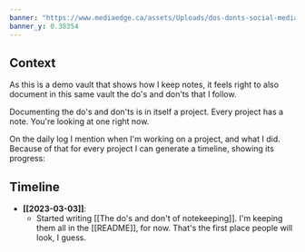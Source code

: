 ```yaml
---
banner: "https://www.mediaedge.ca/assets/Uploads/dos-donts-social-media-execution.jpg"
banner_y: 0.38354
---
```

## Context

As this is a demo vault that shows how I keep notes, it feels right to also document in this same vault the do's and don'ts that I follow.

Documenting the do's and don'ts is in itself a project. Every project has a note. You're looking at one right now.

On the daily log I mention when I'm working on a project, and what I did. Because of that for every project I can generate a timeline, showing its progress:

## Timeline

<!--query:timeline-->
- **[[2023-03-03]]**:
    - Started writing [[The do's and don't of notekeeping]]. I'm keeping them all in the [[README]], for now. That's the first place people will look, I guess.

<!--/query (854f1e07)-->
